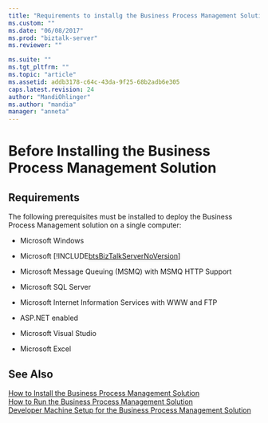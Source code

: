```yaml
---
title: "Requirements to installg the Business Process Management Solution | Microsoft Docs"
ms.custom: ""
ms.date: "06/08/2017"
ms.prod: "biztalk-server"
ms.reviewer: ""

ms.suite: ""
ms.tgt_pltfrm: ""
ms.topic: "article"
ms.assetid: addb3178-c64c-43da-9f25-68b2adb6e305
caps.latest.revision: 24
author: "MandiOhlinger"
ms.author: "mandia"
manager: "anneta"
---
```

# Before Installing the Business Process Management Solution

## Requirements
The following prerequisites must be installed to deploy the Business Process Management solution on a single computer:  
  
- Microsoft Windows
  
- Microsoft [!INCLUDE[btsBizTalkServerNoVersion](../includes/btsbiztalkservernoversion-md.md)]  
  
- Microsoft Message Queuing (MSMQ) with MSMQ HTTP Support
  
- Microsoft SQL Server
  
- Microsoft Internet Information Services with WWW and FTP  
  
- ASP.NET enabled  
  
- Microsoft Visual Studio  
  
- Microsoft Excel  
  
## See Also  
 [How to Install the Business Process Management Solution](../core/how-to-install-the-business-process-management-solution.md)   
 [How to Run the Business Process Management Solution](../core/how-to-run-the-business-process-management-solution.md)   
 [Developer Machine Setup for the Business Process Management Solution](../core/developer-machine-setup-for-the-business-process-management-solution.md)